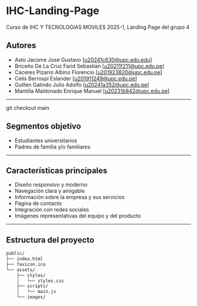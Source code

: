 # IHC-Landing-Page
Curso de IHC Y TECNOLOGIAS MOVILES 2025-1, Landing Page del grupo 4
##  Autores

- Asto Jacome Jose Gustavo [u20241c630@upc.edu.edu]
- Briceño De La Cruz Farid Sebastian [u20211f211@upc.edu.pe]
- Cáceres Pizarro Albino Florencio [u201923820@upc.edu.pe]
- Celis Berrospi Eslander [u201911249@upc.edu.pe]
- Guillen Galindo Julio Adolfo [u20241a352@upc.edu.pe]
- Mantilla Maldonado Enrique Manuel [u20231b842@upc.edu.pe]

---
git checkout main
##  Segmentos objetivo

- Estudiantes universitarios
- Padres de familia y/o familiares


---

##  Características principales

- Diseño responsivo y moderno
- Navegación clara y amigable
- Información sobre la empresa y sus servicios
- Página de contacto
- Integración con redes sociales
- Imágenes representativas del equipo y del producto

---

##  Estructura del proyecto

```bash
public/
├── index.html
├── favicon.ico
└── assets/
    ├── styles/
    │   └── styles.css
    ├── scripts/
    │   └── main.js
    └── images/
